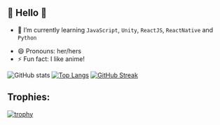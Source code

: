 ## :jack_o_lantern: Hello :jack_o_lantern:

<!-- - 🔭 I’m currently working on ... -->
- 🌱 I’m currently learning `JavaScript`, `Unity`, `ReactJS`, `ReactNative` and `Python` 
<!-- - 👯 I’m looking to collaborate on  -->
<!-- - 💬 Ask me about ... -->
- 😄 Pronouns: her/hers
- ⚡ Fun fact: I like anime!

![GitHub stats](https://github-readme-stats.vercel.app/api?username=MarcyMellow&show_icons=true&theme=github_dark&hide_border=true)
[![Top Langs](https://github-readme-stats.vercel.app/api/top-langs/?username=MarcyMellow&layout=compact&theme=github_dark&hide_border=true)](https://github.com/MarcyMellow/github-readme-stats)
[![GitHub Streak](https://github-readme-streak-stats.herokuapp.com/?user=MarcyMellow&theme=github-dark&hide_border=true)](https://git.io/streak-stats)
## Trophies:
[![trophy](https://github-profile-trophy.vercel.app/?username=MarcyMellow&theme=darkhub)](https://github.com/MarcyMellow/github-profile-trophy)

